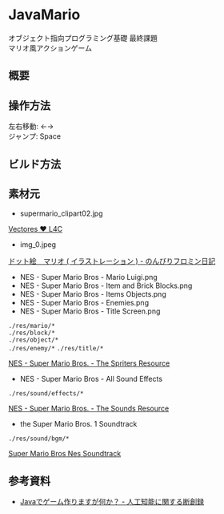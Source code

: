 JavaMario
====================================

オブジェクト指向プログラミング基礎 最終課題  
マリオ風アクションゲーム

## 概要

## 操作方法

左右移動: ←→  
ジャンプ: Space

## ビルド方法

## 素材元

* supermario_clipart02.jpg

[Vectores ♥ L4C](http://l4c.me/fotos/Pley/vectores/sizes/o)

* img_0.jpeg

[ドット絵　マリオ ( イラストレーション ) - のんびりフロミン日記](http://blogs.yahoo.co.jp/s_ohata/849558.html)

* NES - Super Mario Bros - Mario Luigi.png
* NES - Super Mario Bros - Item and Brick Blocks.png
* NES - Super Mario Bros - Items Objects.png
* NES - Super Mario Bros - Enemies.png
* NES - Super Mario Bros - Title Screen.png

`./res/mario/*`  
`./res/block/*`  
`./res/object/*`  
`./res/enemy/*`
`./res/title/*`

[NES - Super Mario Bros. - The Spriters Resource](http://www.spriters-resource.com/nes/supermariobros/)

* NES - Super Mario Bros - All Sound Effects

`./res/sound/effects/*`

[NES - Super Mario Bros. - The Sounds Resource](http://www.sounds-resource.com/nes/supermariobros/)

* the Super Mario Bros. 1 Soundtrack

`./res/sound/bgm/*`

[Super Mario Bros Nes Soundtrack](http://www.mariomayhem.com/downloads/sound_tracks/super_mario_bros_1_soundtrack.php)

## 参考資料

- [Javaでゲーム作りますが何か？ - 人工知能に関する断創録](http://aidiary.hatenablog.com/entry/20040918/1251373370)
